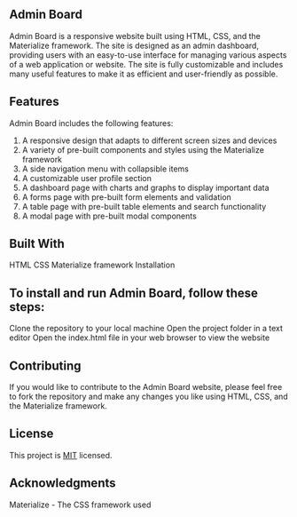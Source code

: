 ## Admin Board
Admin Board is a responsive website built using HTML, CSS, and the Materialize framework. The site is designed as an admin dashboard, providing users with an easy-to-use interface for managing various aspects of a web application or website. The site is fully customizable and includes many useful features to make it as efficient and user-friendly as possible.

## Features
Admin Board includes the following features:

1. A responsive design that adapts to different screen sizes and devices
2. A variety of pre-built components and styles using the Materialize framework
3. A side navigation menu with collapsible items
4. A customizable user profile section
5. A dashboard page with charts and graphs to display important data
6. A forms page with pre-built form elements and validation
7. A table page with pre-built table elements and search functionality
8. A modal page with pre-built modal components
## Built With
HTML
CSS
Materialize framework
Installation
## To install and run Admin Board, follow these steps:

Clone the repository to your local machine
Open the project folder in a text editor
Open the index.html file in your web browser to view the website
## Contributing
If you would like to contribute to the Admin Board website, please feel free to fork the repository and make any changes you like using HTML, CSS, and the Materialize framework.

## License
This project is [MIT](./LICENSE.md) licensed.

## Acknowledgments
Materialize - The CSS framework used

